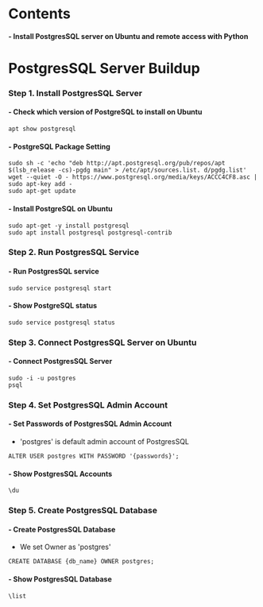 
Contents
=============

#### - Install PostgresSQL server on Ubuntu and remote access with Python

PostgresSQL Server Buildup
=============

### Step 1. Install PostgresSQL Server

#### - Check which version of PostgreSQL to install on Ubuntu

```
apt show postgresql
```

#### - PostgreSQL Package Setting

```
sudo sh -c 'echo "deb http://apt.postgresql.org/pub/repos/apt $(lsb_release -cs)-pgdg main" > /etc/apt/sources.list. d/pgdg.list'
wget --quiet -O - https://www.postgresql.org/media/keys/ACCC4CF8.asc | sudo apt-key add -
sudo apt-get update
```

#### - Install PostgreSQL on Ubuntu

```
sudo apt-get -y install postgresql
sudo apt install postgresql postgresql-contrib
```

### Step 2. Run PostgresSQL Service

#### - Run PostgresSQL service

```
sudo service postgresql start
```

#### - Show PostgreSQL status

```
sudo service postgresql status
```

### Step 3. Connect PostgresSQL Server on Ubuntu

#### - Connect PostgresSQL Server

```
sudo -i -u postgres
psql
```

### Step 4. Set PostgresSQL Admin Account

#### - Set Passwords of PostgresSQL Admin Account

  - 'postgres' is default admin account of PostgresSQL
    
```
ALTER USER postgres WITH PASSWORD '{passwords}';
```

#### - Show PostgresSQL Accounts

```
\du
```

### Step 5. Create PostgresSQL Database

#### - Create PostgresSQL Database

  - We set Owner as 'postgres'

```
CREATE DATABASE {db_name} OWNER postgres;
```

#### - Show PostgresSQL Database

```
\list
```
